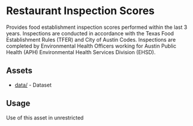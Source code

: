 # Restaurant Inspection Scores
Provides food establishment inspection scores performed within the last 3 years. Inspections are conducted in accordance with the Texas Food Establishment Rules (TFER) and City of Austin Codes. Inspections are completed by Environmental Health Officers working for Austin Public Health (APH) Environmental Health Services Division (EHSD).

## Assets
* [data/](data/) - Dataset

## Usage
Use of this asset in unrestricted